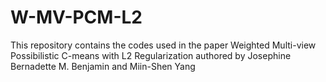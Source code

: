 # W-MV-PCM-L2
This repository contains the codes used in the paper Weighted Multi-view Possibilistic C-means with L2 Regularization authored by Josephine Bernadette M. Benjamin and Miin-Shen Yang
